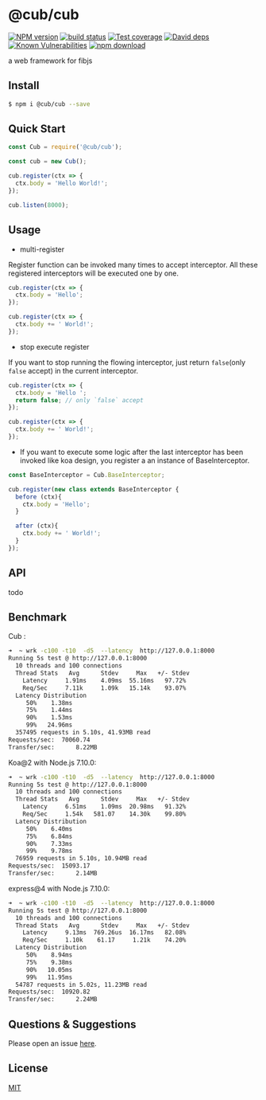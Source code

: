 # @cub/cub

[![NPM version][npm-image]][npm-url]
[![build status][travis-image]][travis-url]
[![Test coverage][codecov-image]][codecov-url]
[![David deps][david-image]][david-url]
[![Known Vulnerabilities][snyk-image]][snyk-url]
[![npm download][download-image]][download-url]

[npm-image]: https://img.shields.io/npm/v/@cub/cub.svg?style=flat-square
[npm-url]: https://npmjs.org/package/@cub/cub
[travis-image]: https://img.shields.io/travis/cubjs/cub.svg?style=flat-square
[travis-url]: https://travis-ci.org/cubjs/cub
[codecov-image]: https://img.shields.io/codecov/c/github/cubjs/cub.svg?style=flat-square
[codecov-url]: https://codecov.io/github/cubjs/cub?branch=master
[david-image]: https://img.shields.io/david/cubjs/cub.svg?style=flat-square
[david-url]: https://david-dm.org/cubjs/cub
[snyk-image]: https://snyk.io/test/npm/@cub/cub/badge.svg?style=flat-square
[snyk-url]: https://snyk.io/test/npm/@cub/cub
[download-image]: https://img.shields.io/npm/dm/@cub/cub.svg?style=flat-square
[download-url]: https://npmjs.org/package/@cub/cub

a web framework for fibjs

## Install

```bash
$ npm i @cub/cub --save
```

## Quick Start

```js
const Cub = require('@cub/cub');

const cub = new Cub();

cub.register(ctx => {
  ctx.body = 'Hello World!';
});

cub.listen(8000);
```

## Usage

- multi-register

Register function can be invoked many times to accept interceptor. All these registered interceptors will be executed one by one.

```js
cub.register(ctx => {
  ctx.body = 'Hello';
});

cub.register(ctx => {
  ctx.body += ' World!';
});
```

- stop execute register

If you want to stop running the flowing interceptor, just return `false`(only `false` accept) in the current interceptor.

```js
cub.register(ctx => {
  ctx.body = 'Hello ';
  return false; // only `false` accept
});

cub.register(ctx => {
  ctx.body += ' World!';
});
```

- If you want to execute some logic after the last interceptor has been invoked like koa design, you register a an instance of BaseInterceptor.

```js
const BaseInterceptor = Cub.BaseInterceptor;

cub.register(new class extends BaseInterceptor {
  before (ctx){
    ctx.body = 'Hello';
  }

  after (ctx){
    ctx.body += ' World!';
  }
});

```

## API

todo

## Benchmark

Cub :

```bash
➜  ~ wrk -c100 -t10  -d5  --latency  http://127.0.0.1:8000
Running 5s test @ http://127.0.0.1:8000
  10 threads and 100 connections
  Thread Stats   Avg      Stdev     Max   +/- Stdev
    Latency     1.91ms    4.09ms  55.16ms   97.72%
    Req/Sec     7.11k     1.09k   15.14k    93.07%
  Latency Distribution
     50%    1.38ms
     75%    1.44ms
     90%    1.53ms
     99%   24.96ms
  357495 requests in 5.10s, 41.93MB read
Requests/sec:  70060.74
Transfer/sec:      8.22MB
```

Koa@2 with Node.js 7.10.0:

```bash
➜  ~ wrk -c100 -t10  -d5  --latency  http://127.0.0.1:8000
Running 5s test @ http://127.0.0.1:8000
  10 threads and 100 connections
  Thread Stats   Avg      Stdev     Max   +/- Stdev
    Latency     6.51ms    1.09ms  20.98ms   91.32%
    Req/Sec     1.54k   581.07    14.30k    99.80%
  Latency Distribution
     50%    6.40ms
     75%    6.84ms
     90%    7.33ms
     99%    9.78ms
  76959 requests in 5.10s, 10.94MB read
Requests/sec:  15093.17
Transfer/sec:      2.14MB
```

express@4 with Node.js 7.10.0:

```bash
➜  ~ wrk -c100 -t10  -d5  --latency  http://127.0.0.1:8000
Running 5s test @ http://127.0.0.1:8000
  10 threads and 100 connections
  Thread Stats   Avg      Stdev     Max   +/- Stdev
    Latency     9.13ms  769.26us  16.17ms   82.08%
    Req/Sec     1.10k    61.17     1.21k    74.20%
  Latency Distribution
     50%    8.94ms
     75%    9.38ms
     90%   10.05ms
     99%   11.95ms
  54787 requests in 5.02s, 11.23MB read
Requests/sec:  10920.82
Transfer/sec:      2.24MB
```

## Questions & Suggestions

Please open an issue [here](https://github.com/cubjs/cub/issues).

## License

[MIT](LICENSE)
